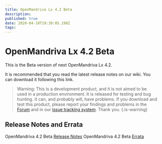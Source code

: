 ```yaml
---
title: OpenMandriva Lx 4.2 Beta
description: 
published: true
date: 2020-04-10T19:39:05.198Z
tags: 
---
```


# OpenMandriva Lx 4.2 Beta

This is the Beta version of next OpenMandriva Lx 4.2.


It is recommended that you read the latest release notes on our wiki.
You can download it following this link.

> Warning: This is a development product, and it is not aimed to be used in a production environment. It is released for testing and bug hunting. It can, and probably will, have problems. If you download and test this product, please report your findings and problems in the [Forum](http://forum.openmandriva.org/) and in our [issue tracking system](http://issues.openmandriva.org/).
Thank you.
{.is-warning}


## Release Notes and Errata
OpenMandriva 4.2 Beta [Release Notes](/releases/omlx42/beta/notes)
OpenMandriva 4.2 Beta [Errata](/releases/omlx42/beta/errata)